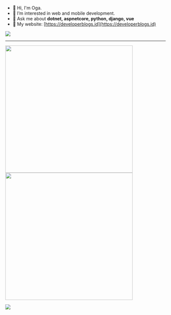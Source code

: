 - 👋 Hi, I'm Oga.
- 👀 I’m interested in web and mobile development.
- 💬 Ask me about **dotnet, aspnetcore, python, django, vue**
- 🌱 My website: [https://developerblogs.id](https://developerblogs.id)

<div align="left">
  <img src="https://komarev.com/ghpvc/?username=madeyoga&color=080808" />
</div>

---

<p align="left">
  <img src="https://github-readme-stats.vercel.app/api?username=madeyoga&show_icons=true&theme=dark" width=400>
  <img src="https://github-readme-streak-stats.herokuapp.com?user=madeyoga&theme=dark" width=400>
</p>

<p align="left">
  <img src="https://github-readme-stats.vercel.app/api/top-langs/?username=madeyoga&layout=compact&langs_count=50&hide=jupyter%20notebook,css,html&show_icons=true&theme=dark">
</p>

